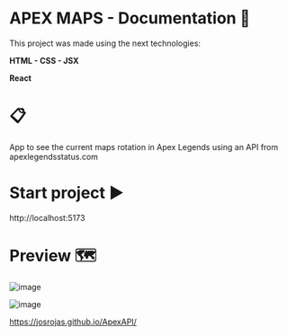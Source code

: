 # APEX MAPS - Documentation 🔎

This project was made using the next technologies:

**HTML - CSS - JSX**

**React**

#  📋

App to see the current maps rotation in Apex Legends using an API from apexlegendsstatus.com

# Start project ▶️

http://localhost:5173

# Preview 🗺

![image](https://github.com/josrojas/ReactApexApi/assets/73319827/f4f06e54-2e2a-45be-891d-60768f4c6810)

![image](https://github.com/josrojas/ReactApexApi/assets/73319827/db038de1-b991-40e2-85ea-cf7edd5e1ba0)


https://josrojas.github.io/ApexAPI/
